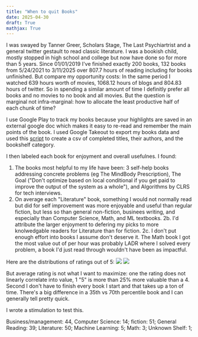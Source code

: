 ```yaml
---
title: "When to quit Books"
date: 2025-04-30
draft: True
mathjax: True
---
```

I was swayed by Tanner Greer, Scholars Stage, The Last Psychiartrist and a general twitter gestault to read classic literature. I was a bookish child, mostly stopped in high school and college but now have done so for more than 5 years.
Since 01/01/2019 I've finished exactly 200 books, 132 books from 5/24/2021 to 3/11/2025 over 807.7 hours of reading including for books unfinished.
But compare my opportunity costs: In the same period I watched 639 hours worth of movies, 1068.12 hours of blogs and 804.83 hours of twitter. So in spending a similar amount of time I definitly prefer all books and no movies to no book and all movies.
But the question is marginal not infra-marginal: how to allocate the least productive half of each chunk of time?

I use Google Play to track my books because your highlights are saved in an external google doc which makes it easy to re-read and remember the main points of the book.
I used Google Takeout to export my books data and used this [script](https://github.com/CLARKBENHAM/side_projects/blob/master/Self_Tracking/play_books_to_csv.py) to create a csv of completed titles, their authors, and the bookshelf category.

I then labeled each book for enjoyment and overall usefulnes. I found:
1. The books most helpful to my life have been: 3 self-help books addressing concrete problems (eg The MindBody Prescription), The Goal ("Don't optimize based on local conditional if you get paid to improve the output of the system as a whole"), and Algorithms by CLRS for tech interviews.
2. On average each "Literature" book, something I would not normally read but did for self improvement was more enjoyable and useful than regular fiction, but less so than general non-fiction, businees writing, and especially than Computer Science, Math, and ML textbooks.
2b. I'd attribute the larger enjoyment to defering my picks to more knolwedgable readers for Literature than for fiction.
2c. I don't put enough effort into books I assume don't deserve it. The Math book I got the most value out of per hour was probably LADR where I solved every problem, a book I'd just read through wouldn't have been as impactful.

Here are the distributions of ratings out of 5:
<img src="/images/book-enjoyment-distribution.jpg">
<img src="/images/book-usefulness-distribution.jpg">


But average rating is not what I want to maximize: one the rating does not linearly correlate into value, 1 "5" is more than 25% more valuable than a 4. Second I don't have to finish every book I start and that takes up a ton of time. There's a big difference in a 35th vs 70th percentile book and I can generally tell pretty quick.

I wrote a stimulation to test this.







Business/management: 44, Computer Science: 14; fiction: 51; General Reading: 39; Literature: 50; Machine Learning: 5; Math: 3; Unknown Shelf: 1;